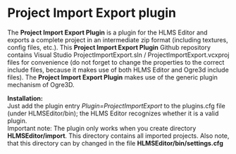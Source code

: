 # Project Import Export plugin

The __Project Import Export Plugin__ is a plugin for the HLMS Editor and exports a complete project in an intermediate zip format (including textures, config files, etc.).
This __Project Import Export Plugin__ Github repository contains Visual Studio ProjectImportExport.sln / ProjectImportExport.vcxproj files for convenience (do not forget to 
change the properties to the correct include files, because it makes use of both HLMS Editor and Ogre3d include files).
The __Project Import Export Plugin__ makes use of the generic plugin mechanism of Ogre3D.

**Installation:**  
Just add the plugin entry _Plugin=ProjectImportExport_ to the plugins.cfg file (under HLMSEditor/bin); the HLMS Editor recognizes whether it is a valid plugin.  
Important note: The plugin only works when you create directory __HLMSEditor/import__. This directory contains all imported projects. Also note, that this directory can by changed
in the file __HLMSEditor/bin/settings.cfg__